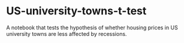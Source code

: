 # US-university-towns-t-test
A notebook that tests the hypothesis of whether housing prices in US university towns are less affected by recessions.
